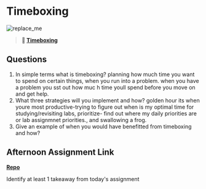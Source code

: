 # Timeboxing

![replace_me](https://codeworks.blob.core.windows.net/public/assets/img/illustrations/placeholder.svg)
> **📖 [Timeboxing](https://codeworksacademy.com/fs-student-guide/resources/wk5/03-Timeboxing)**

## Questions

1. In simple terms what is timeboxing?
planning how much time you want to spend on certain things, when you run into a problem. when you have a problem you sst out how muc h time youll spend before you move on and get help. 
2. What three strategies will you implement and how?
golden hour its when youre most productive-trying to figure out when is my optimal time for studying/revisiting labs, prioritize- find out where my daily priorities are or lab assignmnet priorities., and swallowing a frog. 
3. Give an example of when you would have benefitted from timeboxing and how? 

## Afternoon Assignment Link

**[Repo](https://github.com/EllaMarcum/Da-planets.git)**

Identify at least 1 takeaway from today's assignment
